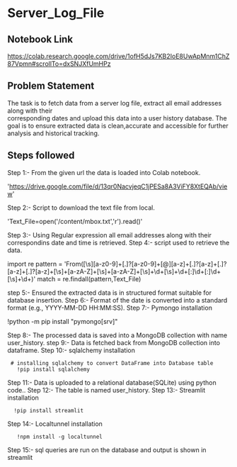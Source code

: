 # Server_Log_File

## Notebook Link

https://colab.research.google.com/drive/1ofH5dJs7KB2IoE8UwApMnm1ChZ87Vpmn#scrollTo=dxSNJXfUmHPz

## Problem Statement

The task is to fetch data from a server log file, extract all email addresses along with their  
corresponding dates and upload this data into a user history database. The goal is to ensure 
extracted data is clean,accurate and accessible for further analysis and historical tracking.

## Steps followed

Step 1:-  From the given url the data is loaded into Colab notebook.

  'https://drive.google.com/file/d/13qr0NacvjeqC1jPESa8A3ViFY8XtEQAb/view'  

Step 2:-  Script to download the text file from local.

  'Text_File=open('/content/mbox.txt','r').read()'

Step 3:-  Using Regular expression all email addresses along with their correspondins date and time is retrieved.
Step 4:-  script used to retrieve the data.

 import re
 pattern = 'From([\s][a-z0-9]+[\.]?[a-z0-9]+[\@][a-z]+[\.]?[a-z]+[\.]?[a-z]+[\.]?[a-z]+[\s]+[a-zA-Z]+[\s]+[a-zA-Z]+[\s]+\d+[\s]+\d+[\:]\d+[\:]\d+[\s]+\d+)'
 match = re.findall(pattern,Text_File)

step 5:-  Ensured the extracted data is in structured format suitable for database insertion.
Step 6:-  Format of the date is converted into a standard format (e.g., YYYY-MM-DD HH:MM:SS).
Step 7:-  Pymongo installation 

  !python -m pip install "pymongo[srv]"
  
Step 8:-  The processed data is saved into a MongoDB collection with name user_history.
step 9:-  Data is fetched back from MongoDB collection into dataframe.
Step 10:- sqlalchemy installation

     # installing sqlalchemy to convert DataFrame into Database table
       !pip install sqlalchemy
       
Step 11:- Data is uploaded to a relational database(SQLite) using python code..
Step 12:- The table is named user_history.
Step 13:- Streamlit installation

      !pip install streamlit

Step 14:- Localtunnel installation

       !npm install -g localtunnel

Step 15:- sql queries are run on the database and output is shown in streamlit




